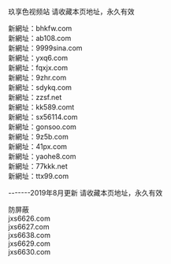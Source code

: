 玖享色视频站 请收藏本页地址，永久有效<br>

新網址：bhkfw.com<br>
新網址：ab108.com<br>
新網址：9999sina.com<br>
新網址：yxq6.com<br>
新網址：fqxjx.com<br>
新網址：9zhr.com<br>
新網址：sdykq.com<br>
新網址：zzsf.net<br>
新網址：kk589.comt<br>
新網址：sx56114.com<br>
新網址：gonsoo.com<br>
新網址：9z5b.com<br>
新網址：41px.com<br>
新網址：yaohe8.com<br>
新網址：77kkk.net<br>
新網址：ttx99.com<br>

-------2019年8月更新 请收藏本页地址，永久有效<br>

防屏蔽<br>
jxs6626.com<br>
jxs6627.com<br>
jxs6638.com<br>
jxs6629.com<br>
jxs6630.com<br>
